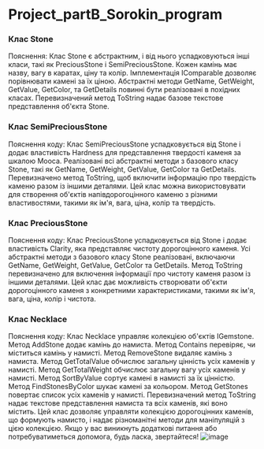 # Project_partB_Sorokin_program
### Клас Stone
Пояснення:
Клас Stone є абстрактним, і від нього успадковуються інші класи, такі як PreciousStone і SemiPreciousStone.
Кожен камінь має назву, вагу в каратах, ціну та колір.
Імплементація IComparable<Stone> дозволяє порівнювати камені за їх ціною.
Абстрактні методи GetName, GetWeight, GetValue, GetColor, та GetDetails повинні бути реалізовані в похідних класах.
Перевизначений метод ToString надає базове текстове представлення об'єкта Stone.


### Клас SemiPreciousStone
Пояснення коду:
Клас SemiPreciousStone успадковується від Stone і додає властивість Hardness для представлення твердості каменя за шкалою Мооса.
Реалізовані всі абстрактні методи з базового класу Stone, такі як GetName, GetWeight, GetValue, GetColor та GetDetails.
Перевизначено метод ToString, щоб включити інформацію про твердість каменю разом із іншими деталями.
Цей клас можна використовувати для створення об'єктів напівдорогоцінного каменю з різними властивостями, такими як ім'я, вага, ціна, колір та твердість. 


### Клас PreciousStone
Пояснення коду:
Клас PreciousStone успадковується від Stone і додає властивість Clarity, яка представляє чистоту дорогоцінного каменя.
Усі абстрактні методи з базового класу Stone реалізовані, включаючи GetName, GetWeight, GetValue, GetColor та GetDetails.
Метод ToString перевизначено для включення інформації про чистоту каменя разом із іншими деталями.
Цей клас дає можливість створювати об'єкти дорогоцінного каменя з конкретними характеристиками, такими як ім'я, вага, ціна, колір і чистота. 




### Клас Necklace
Пояснення коду:
Клас Necklace управляє колекцією об'єктів IGemstone.
Метод AddStone додає камінь до намиста.
Метод Contains перевіряє, чи міститься камінь у намисті.
Метод RemoveStone видаляє камінь з намиста.
Метод GetTotalValue обчислює загальну цінність усіх каменів у намисті.
Метод GetTotalWeight обчислює загальну вагу усіх каменів у намисті.
Метод SortByValue сортує камені в намисті за їх цінністю.
Метод FindStonesByColor шукає камені за кольором.
Метод GetStones повертає список усіх каменів у намисті.
Перевизначений метод ToString надає текстове представлення намиста та всіх каменів, які воно містить.
Цей клас дозволяє управляти колекцією дорогоцінних каменів, що формують намисто, і надає різноманітні методи для маніпуляцій з цією колекцією. Якщо у вас виникнуть додаткові питання або потребуватиметься допомога, будь ласка, звертайтеся!
![image](https://github.com/VolodymyrSorokin/Project_partB_Sorokin_program/assets/149332791/c947a2a4-707c-4f12-b777-216231d58329)
